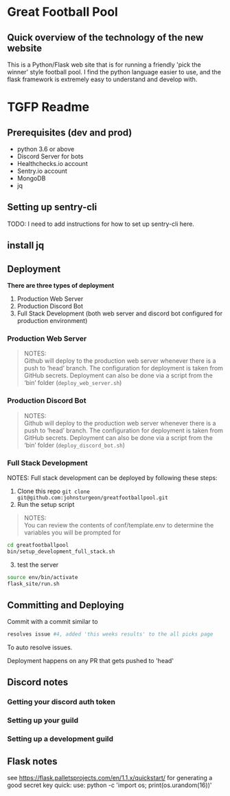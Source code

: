 # Great Football Pool
## Quick overview of the technology of the new website
This is a Python/Flask web site that is for running a friendly 'pick the winner' style football pool.  I find the python language easier to use, and the flask framework is extremely easy to understand and develop with.


# TGFP Readme
## Prerequisites (dev and prod)
* python 3.6 or above
* Discord Server for bots
* Healthchecks.io account
* Sentry.io account
* MongoDB
* jq

## Setting up sentry-cli
TODO: I need to add instructions for how to set up sentry-cli here.
## install jq

## Deployment
**There are three types of deployment**
1. Production Web Server
2. Production Discord Bot
3. Full Stack Development (both web server and discord bot configured for production environment)

### Production Web Server
> NOTES:   
> Github will deploy to the production web server whenever there is a push to ‘head’ branch.  The configuration for deployment is taken from GitHub secrets.  Deployment can also be done via a script from the ‘bin’ folder (`deploy_web_server.sh`)  
### Production Discord Bot
> NOTES:  
> Github will deploy to the production web server whenever there is a push to ‘head’ branch.  The configuration for deployment is taken from GitHub secrets.  Deployment can also be done via a script from the ‘bin’ folder (`deploy_discord_bot.sh`)  
### Full Stack Development
NOTES:
Full stack development can be deployed by following these steps:

1. Clone this repo
`git clone git@github.com:johnsturgeon/greatfootballpool.git`
2. Run the setup script
> NOTES:  
> You can review the contents of conf/template.env to determine the variables you will be prompted for  

```bash
cd greatfootballpool
bin/setup_development_full_stack.sh
```
3. test the server
```bash
source env/bin/activate
flask_site/run.sh
```
## Committing and Deploying

Commit with a commit similar to
```bash
resolves issue #4, added 'this weeks results' to the all picks page

```
To auto resolve issues.

Deployment happens on any PR that gets pushed to 'head'

## Discord notes
### Getting your discord auth token
### Setting up your guild
### Setting up a development guild

## Flask notes
see https://flask.palletsprojects.com/en/1.1.x/quickstart/ for generating a good secret key
quick: use: python -c 'import os; print(os.urandom(16))'


